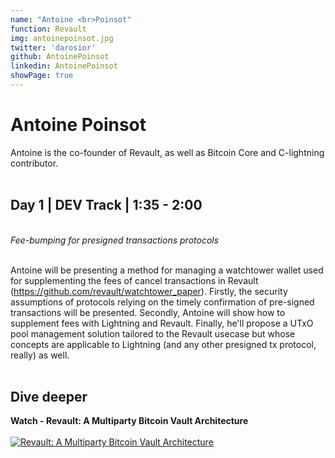 ```yaml
---
name: "Antoine <br>Poinsot"
function: Revault
img: antoinepoinsot.jpg
twitter: 'darosior'
github: AntoinePoinsot
linkedin: AntoinePoinsot
showPage: true
---
```


# Antoine Poinsot
Antoine is the co-founder of Revault, as well as Bitcoin Core and C-lightning contributor.
<br><br>

## Day 1 | DEV Track | 1:35 - 2:00
<br>
<i>Fee-bumping for presigned transactions protocols</i><br><br>

Antoine will be presenting a method for managing a watchtower wallet used for supplementing the fees of cancel transactions in Revault (https://github.com/revault/watchtower_paper).
Firstly, the security assumptions of protocols relying on the timely confirmation of pre-signed transactions will be presented. Secondly, Antoine will show how to supplement fees with Lightning and Revault. Finally, he'll propose a UTxO pool management solution tailored to the Revault usecase but whose concepts are applicable to Lightning (and any other presigned tx protocol, really) as well.<br><br>

## Dive deeper


<div class="grid grid-cols-1 md:grid-cols-2 gap-5">
<div class="p-3 my-2">

**Watch - Revault: A Multiparty Bitcoin Vault Architecture** <br><br>
[ ![Revault: A Multiparty Bitcoin Vault Architecture](/content/antoine_reckless.png)](https://www.youtube.com/watch?v=WFBxPGLYZAo)
</div>

</div>

<br>
